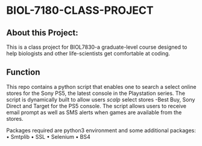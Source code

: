 # BIOL-7180-CLASS-PROJECT
## About this Project:
This is a class project for BIOL7830-a graduate-level course designed to help biologists and other life-scientists get comfortable at coding.
## Function
This repo contains a python script that enables one to search a select  online stores for the Sony PS5, the latest console in the Playstation series.
The script is dynamically built to allow users _scalp_ select stores -Best Buy, Sony Direct and Target for the PS5 console. The script allows users to receive email prompt as well as SMS alerts when games are available from the stores. 

Packages required are python3 environment and some additional packages: 
•	Smtplib
•	SSL
•	Selenium
•	BS4

